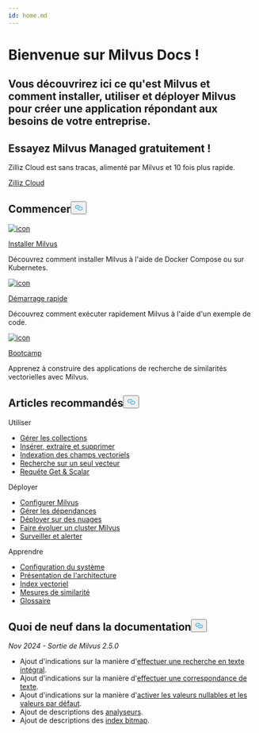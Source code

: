 ```yaml
---
id: home.md
---
```

<div class="doc-h1-wrapper">
<p><h1 class="title">
Bienvenue sur Milvus Docs !</h1></p>
<p><h2 class="sub-title">
Vous découvrirez ici ce qu'est Milvus et comment installer, utiliser et déployer Milvus pour créer une application répondant aux besoins de votre entreprise.</h2></p>
</div>
<div class="doc-home-promotion-wrapper">
  <div class="promotion-content">
    <h2 class="promotion-title">Essayez Milvus Managed gratuitement !</h2>
    <p class="promotion-desc">Zilliz Cloud est sans tracas, alimenté par Milvus et 10 fois plus rapide.</p>
  </div>
  <div class="cta-wrapper">
   <a class="cta-global" href="https://cloud.zilliz.com/signup?utm_source=partner&utm_medium=referral&utm_campaign=2025-02-24_doc_home_milvus.io">Zilliz Cloud</a></div>
</div>
<h2 id="Get-Started" class="common-anchor-header">Commencer<button data-href="#Get-Started" class="anchor-icon" translate="no">
      <svg translate="no"
        aria-hidden="true"
        focusable="false"
        height="20"
        version="1.1"
        viewBox="0 0 16 16"
        width="16"
      >
        <path
          fill="#0092E4"
          fill-rule="evenodd"
          d="M4 9h1v1H4c-1.5 0-3-1.69-3-3.5S2.55 3 4 3h4c1.45 0 3 1.69 3 3.5 0 1.41-.91 2.72-2 3.25V8.59c.58-.45 1-1.27 1-2.09C10 5.22 8.98 4 8 4H4c-.98 0-2 1.22-2 2.5S3 9 4 9zm9-3h-1v1h1c1 0 2 1.22 2 2.5S13.98 12 13 12H9c-.98 0-2-1.22-2-2.5 0-.83.42-1.64 1-2.09V6.25c-1.09.53-2 1.84-2 3.25C6 11.31 7.55 13 9 13h4c1.45 0 3-1.69 3-3.5S14.5 6 13 6z"
        ></path>
      </svg>
    </button></h2><div class="card-wrapper">
<div class="start_card_container">
  
   <a href="/docs/fr/install_standalone-docker.md"> <img translate="no" src="/docs/v2.5.x/assets/home_install.svg" alt="icon" />
   </a> <a href="/docs/fr/install_standalone-docker.md"> <p class="link-btn">Installer Milvus</p> </a><p>Découvrez comment installer Milvus à l'aide de Docker Compose ou sur Kubernetes.</p>
</div>
<div class="start_card_container">
  
   <a href="/docs/fr/quickstart.md"> <img translate="no" src="/docs/v2.5.x/assets/home_quick_start.svg" alt="icon" />
   </a> <a href="/docs/fr/quickstart.md"> <p class="link-btn">Démarrage rapide</p> </a><p>Découvrez comment exécuter rapidement Milvus à l'aide d'un exemple de code.</p>
</div>
<div class="start_card_container">
  
   <a href="/bootcamp"> <img translate="no" src="/docs/v2.5.x/assets/home_bootcamp.svg" alt="icon" />
   </a> <a href="/bootcamp"> <p class="link-btn">Bootcamp</p> </a><p>
  Apprenez à construire des applications de recherche de similarités vectorielles avec Milvus.  </p>
</div>
</div>
<h2 id="Recommended-articles" class="common-anchor-header">Articles recommandés<button data-href="#Recommended-articles" class="anchor-icon" translate="no">
      <svg translate="no"
        aria-hidden="true"
        focusable="false"
        height="20"
        version="1.1"
        viewBox="0 0 16 16"
        width="16"
      >
        <path
          fill="#0092E4"
          fill-rule="evenodd"
          d="M4 9h1v1H4c-1.5 0-3-1.69-3-3.5S2.55 3 4 3h4c1.45 0 3 1.69 3 3.5 0 1.41-.91 2.72-2 3.25V8.59c.58-.45 1-1.27 1-2.09C10 5.22 8.98 4 8 4H4c-.98 0-2 1.22-2 2.5S3 9 4 9zm9-3h-1v1h1c1 0 2 1.22 2 2.5S13.98 12 13 12H9c-.98 0-2-1.22-2-2.5 0-.83.42-1.64 1-2.09V6.25c-1.09.53-2 1.84-2 3.25C6 11.31 7.55 13 9 13h4c1.45 0 3-1.69 3-3.5S14.5 6 13 6z"
        ></path>
      </svg>
    </button></h2><div class="doc-home-recommend-section">
<div class="recomment-item">
  <p>Utiliser</p>
<ul>
<li><a href="/docs/fr/manage-collections.md">Gérer les collections</a></li>
<li><a href="/docs/fr/insert-update-delete.md">Insérer, extraire et supprimer</a></li>
<li><a href="/docs/fr/index-vector-fields.md">Indexation des champs vectoriels</a></li>
<li><a href="/docs/fr/single-vector-search.md">Recherche sur un seul vecteur</a></li>
<li><a href="/docs/fr/get-and-scalar-query.md">Requête Get &amp; Scalar</a></li>
</ul>
</div>
<div class="recomment-item">
  <p>Déployer</p>
<ul>
<li><a href="/docs/fr/configure-docker.md">Configurer Milvus</a></li>
<li><a href="/docs/fr/deploy_s3.md">Gérer les dépendances</a></li>
<li><a href="/docs/fr/eks.md">Déployer sur des nuages</a></li>
<li><a href="/docs/fr/scaleout.md">Faire évoluer un cluster Milvus</a></li>
<li><a href="/docs/fr/monitor_overview.md">Surveiller et alerter</a></li>
</ul>
</div>
<div class="recomment-item">
  <p>Apprendre</p>
<ul>
<li><a href="/docs/fr/system_configuration.md">Configuration du système</a></li>
<li><a href="/docs/fr/architecture_overview.md">Présentation de l'architecture</a></li>
<li><a href="/docs/fr/index.md">Index vectoriel</a></li>
<li><a href="/docs/fr/metric.md">Mesures de similarité</a></li>
<li><a href="/docs/fr/glossary.md">Glossaire</a></li>
</ul>
</div>
</div>
<div class="doc-home-what-is-new">
<h2 id="Whats-new-in-docs" class="common-anchor-header">Quoi de neuf dans la documentation<button data-href="#Whats-new-in-docs" class="anchor-icon" translate="no">
      <svg translate="no"
        aria-hidden="true"
        focusable="false"
        height="20"
        version="1.1"
        viewBox="0 0 16 16"
        width="16"
      >
        <path
          fill="#0092E4"
          fill-rule="evenodd"
          d="M4 9h1v1H4c-1.5 0-3-1.69-3-3.5S2.55 3 4 3h4c1.45 0 3 1.69 3 3.5 0 1.41-.91 2.72-2 3.25V8.59c.58-.45 1-1.27 1-2.09C10 5.22 8.98 4 8 4H4c-.98 0-2 1.22-2 2.5S3 9 4 9zm9-3h-1v1h1c1 0 2 1.22 2 2.5S13.98 12 13 12H9c-.98 0-2-1.22-2-2.5 0-.83.42-1.64 1-2.09V6.25c-1.09.53-2 1.84-2 3.25C6 11.31 7.55 13 9 13h4c1.45 0 3-1.69 3-3.5S14.5 6 13 6z"
        ></path>
      </svg>
    </button></h2><p><em>Nov 2024 - Sortie de Milvus 2.5.0</em></p>
<ul>
<li>Ajout d'indications sur la manière d'<a href="/docs/fr/full-text-search.md">effectuer une recherche en texte intégral</a>.</li>
<li>Ajout d'indications sur la manière d'<a href="/docs/fr/keyword-match.md">effectuer une correspondance de texte</a>.</li>
<li>Ajout d'indications sur la manière d'<a href="/docs/fr/nullable-and-default.md">activer les valeurs nullables et les valeurs par défaut</a>.</li>
<li>Ajout de descriptions des <a href="/docs/fr/analyzer-overview.md">analyseurs</a>.</li>
<li>Ajout de descriptions des <a href="/docs/fr/bitmap.md">index bitmap</a>.</li>
</ul>
</div>
